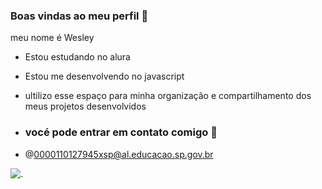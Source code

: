 ### Boas vindas ao meu perfil 👋

meu nome é Wesley
- Estou estudando no alura
- Estou me desenvolvendo no javascript
- ultilizo esse espaço para minha organização e compartilhamento dos meus projetos desenvolvidos

- ### vocé pode entrar em contato comigo 📧
- @0000110127945xsp@al.educacao.sp.gov.br


![.](https://media1.tenor.com/m/xr-HJ_EtdggAAAAC/cr7eu-sou-melhor.gif)
